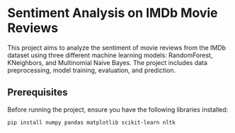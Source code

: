 # Sentiment Analysis on IMDb Movie Reviews

This project aims to analyze the sentiment of movie reviews from the IMDb dataset using three different machine learning models: RandomForest, KNeighbors, and Multinomial Naive Bayes. The project includes data preprocessing, model training, evaluation, and prediction.

## Prerequisites

Before running the project, ensure you have the following libraries installed:

```bash
pip install numpy pandas matplotlib scikit-learn nltk
